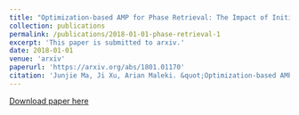 ```yaml
---
title: "Optimization-based AMP for Phase Retrieval: The Impact of Initialization and $\\ell_2$-regularization"
collection: publications
permalink: /publications/2018-01-01-phase-retrieval-1
excerpt: 'This paper is submitted to arxiv.'
date: 2018-01-01
venue: 'arxiv'
paperurl: 'https://arxiv.org/abs/1801.01170'
citation: 'Junjie Ma, Ji Xu, Arian Maleki. &quot;Optimization-based AMP for Phase Retrieval: The Impact of Initialization and $\ell_2$-regularization&quot; <i> In submission to IEEE Transactions on Information Theory </i>, 2018.'
---
```

[Download paper here](http://academicpages.github.io/files/paper3.pdf)

